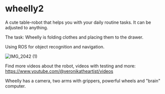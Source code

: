 # wheelly2
A cute table-robot that helps you with your daily routine tasks. It can be adjusted to anything.

The task: Wheelly is folding clothes and placing them to the drawer.

Using ROS for object recognition and navigation.

![IMG_2042 (1)](https://github.com/Veroni/wheelly2/assets/8210905/459326f8-55e6-480b-8167-60361233b1e4)

Find more videos about the robot, videos with testing and more: https://www.youtube.com/@veronikatheartist/videos

Wheelly has a camera, two arms with grippers, powerful wheels and "brain" computer.
